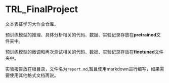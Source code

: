 # TRL_FinalProject
文本表征学习大作业仓库。

预训练模型的推理、具体分析相关的代码、数据、实验记录存放在**pretrained**文件夹中。

预训练模型的微调和再次测试相关的代码、数据、实验记录存放在**finetuned**文件夹中。

实验报告放在根目录，文件名为`report.md`,暂且使用markdown进行编写，如果需要使用其他格式文档再说。
